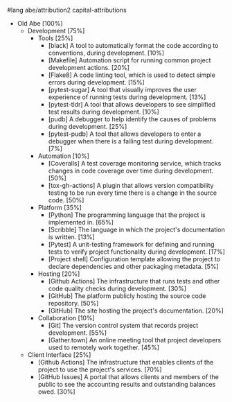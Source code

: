 #lang abe/attribution2 capital-attributions

* Old Abe [100%]
  * Development [75%]
    * Tools [25%]
      * [black] A tool to automatically format the code according to conventions, during development. [10%]
      * [Makefile] Automation script for running common project development actions. [20%]
      * [Flake8] A code linting tool, which is used to detect simple errors during development. [15%]
      * [pytest-sugar] A tool that visually improves the user experience of running tests during development. [13%]
      * [pytest-tldr] A tool that allows developers to see simplified test results during development. [10%]
      * [pudb] A debugger to help identify the causes of problems during development. [25%]
      * [pytest-pudb] A tool that allows developers to enter a debugger when there is a failing test during development. [7%]
    * Automation [10%]
      * [Coveralls] A test coverage monitoring service, which tracks changes in code coverage over time during development. [50%]
      * [tox-gh-actions] A plugin that allows version compatibility testing to be run every time there is a change in the source code. [50%]
    * Platform [35%]
      * [Python] The programming language that the project is implemented in. [65%]
      * [Scribble] The language in which the project's documentation is written. [13%]
      * [Pytest] A unit-testing framework for defining and running tests to verify project functionality during development. [17%]
      * [Project shell] Configuration template allowing the project to declare dependencies and other packaging metadata. [5%]
    * Hosting [20%]
      * [Github Actions] The infrastructure that runs tests and other code quality checks during development. [30%]
      * [GitHub] The platform publicly hosting the source code repository. [50%]
      * [GitHub] The site hosting the project's documentation. [20%]
    * Collaboration [10%]
      * [Git] The version control system that records project development. [55%]
      * [Gather.town] An online meeting tool that project developers used to remotely work together. [45%]
  * Client Interface [25%]
    * [Github Actions] The infrastructure that enables clients of the project to use the project's services. [70%]
    * [GitHub Issues] A portal that allows clients and members of the public to see the accounting results and outstanding balances owed. [30%]
